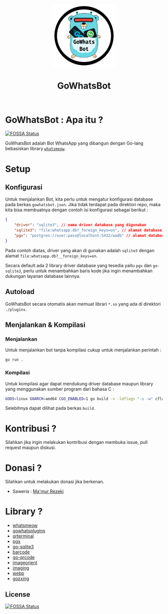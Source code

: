 <div align="center">
    <img src="gowhatsbot.png" width="40%" /><br>
    <h1>GoWhatsBot</h1>
    <br>
</div>

# GoWhatsBot : Apa itu ?
[![FOSSA Status](https://app.fossa.com/api/projects/git%2Bgithub.com%2Fmamur-rezeki%2Fgowhatsbot.svg?type=shield)](https://app.fossa.com/projects/git%2Bgithub.com%2Fmamur-rezeki%2Fgowhatsbot?ref=badge_shield)

GoWhatsBot adalah Bot WhatsApp yang dibangun dengan Go-lang bebasiskan library [` whatsmeow `](https://github.com/tulir/whatsmeow).


# Setup

## Konfigurasi
Untuk menjalankan Bot, kita perlu untuk mengatur konfigurasi database pada berkas ` gowhatsbot.json `. Jika tidak terdapat pada direktori repo, maka kita bisa membuatnya dengan contoh isi konfigurasi sebagai berikut :
``` json
{
    "driver": "sqlite3", // nama driver database yang digunakan
    "sqlite3": "file:whatsapp.db?_foreign_keys=on", // alamat database
    "pgx": "postgres://user:pass@localhost:5432/wadb" // alamat database
}
```
Pada contoh diatas, driver yang akan di gunakan adalah ` sqlite3 ` dengan alamat ` file:whatsapp.db?__foreign_keys=on `.

Secara default ada 2 library driver database yang tesedia yaitu ` pgx ` dan ` go-sqlite3 `, perlu untuk menambahkan baris kode jika ingin menambahkan dukungan layanan database lainnya.

## Autoload
GoWhatsBot secara otomatis akan memuat librari `*.so` yang ada di direktori `./plugins`.


## Menjalankan & Kompilasi

### Menjalankan
Untuk menjalankan bot tanpa kompilasi cukup untuk menjalankan perintah :
```sh
go run .
```

### Kompilasi
Untuk kompilasi agar dapat mendukung driver database maupun library yang menggunakan sumber program dari bahasa C :
```sh
GOOS=linux GOARCH=amd64 CGO_ENABLED=1 go build -v -ldflags "-s -w" cflags="all=-N -l"  -o ./linux-x64 

```

Selebihnya dapat dilihat pada berkas ` build `.

# Kontribusi ?
Silahkan jika ingin melakukan kontribusi dengan membuka issue, pull request maupun diskusi.

# Donasi ?
Silahkan untuk melakukan donasi jika berkenan.
- Saweria : [Ma'mur Rezeki](https://saweria.co/mamurrezeki)



# Library ?
- [whatsmeow](https://go.mau.fi/whatsmeow)
- [gowhatsplugins](https://github.com/mamur-rezeki/gowhatsplugins)
- [qrterminal](https://github.com/mdp/qrterminal)
- [pgx](https://github.com/jackc/pgx)
- [go-sqlite3](https://github.com/mattn/go-sqlite3)
- [barcode](https://github.com/boombuler/barcode)
- [go-qrcode](https://github.com/skip2/go-qrcode)
- [imageorient](https://github.com/disintegration/imageorient)
- [imaging](https://github.com/disintegration/imaging)
- [webp](https://github.com/chai2010/webp)
- [gozxing](https://github.com/makiuchi-d/gozxing)


## License
[![FOSSA Status](https://app.fossa.com/api/projects/git%2Bgithub.com%2Fmamur-rezeki%2Fgowhatsbot.svg?type=large)](https://app.fossa.com/projects/git%2Bgithub.com%2Fmamur-rezeki%2Fgowhatsbot?ref=badge_large)
